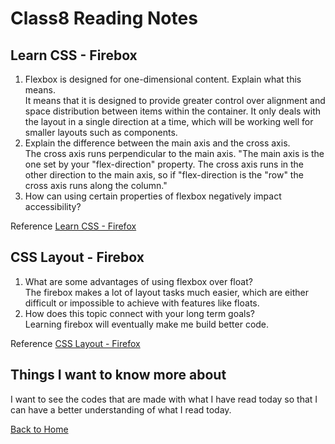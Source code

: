 # Class8 Reading Notes

## Learn CSS - Firebox

1. Flexbox is designed for one-dimensional content. Explain what this means.  
It means that it is designed to provide greater control over alignment and space distribution between items within the container. It only deals with the layout in a single direction at a time, which will be working well for smaller layouts such as components.  
2. Explain the difference between the main axis and the cross axis.  
The cross axis runs perpendicular to the main axis. "The main axis is the one set by your "flex-direction" property. The cross axis runs in the other direction to the main axis, so if "flex-direction is the "row" the cross axis runs along the column."
3. How can using certain properties of flexbox negatively impact accessibility?  

Reference [Learn CSS - Firefox](https://web.dev/learn/css/flexbox/)  

## CSS Layout - Firebox

1. What are some advantages of using flexbox over float?  
The firebox makes a lot of layout tasks much easier, which are either difficult or impossible to achieve with features like floats.
2. How does this topic connect with your long term goals?  
Learning firebox will eventually make me build better code.

Reference [CSS Layout - Firefox](https://developer.mozilla.org/en-US/docs/Learn/CSS/CSS_layout/Flexbox)  

## Things I want to know more about

I want to see the codes that are made with what I have read today so that I can have a better understanding of what I read today.

[Back to Home](../../README.md)
